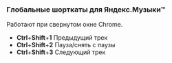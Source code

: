 ### Глобальные шорткаты для Яндекс.Музыки™

Работают при свернутом окне Chrome.

- **Ctrl**+**Shift**+**1** Предыдущий трек 
- **Ctrl**+**Shift**+**2** Пауза/снять с паузы 
- **Ctrl**+**Shift**+**3** Следующий трек      